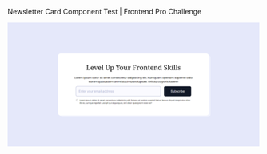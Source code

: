 Newsletter Card Component Test | Frontend Pro Challenge

![newsletter-card-ss](/imagess/newsletter-ss.png)